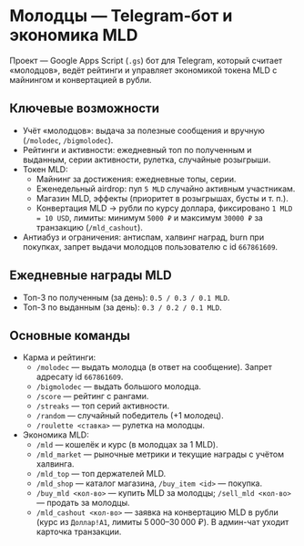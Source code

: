 # Молодцы — Telegram-бот и экономика MLD

Проект — Google Apps Script (`.gs`) бот для Telegram, который считает «молодцов», ведёт рейтинги и управляет экономикой токена MLD с майнингом и конвертацией в рубли.

## Ключевые возможности
- Учёт «молодцов»: выдача за полезные сообщения и вручную (`/molodec`, `/bigmolodec`).
- Рейтинги и активности: ежедневный топ по полученным и выданным, серии активности, рулетка, случайные розыгрыши.
- Токен MLD:
  - Майнинг за достижения: ежедневные топы, серии.
  - Еженедельный airdrop: пул `5 MLD` случайно активным участникам.
  - Магазин MLD, эффекты (приоритет в розыгрышах, бусты и т. п.).
  - Конвертация MLD → рубли по курсу доллара, фиксировано `1 MLD = 10 USD`, лимиты: минимум `5000 ₽` и максимум `30000 ₽` за транзакцию (`/mld_cashout`).
- Антиабуз и ограничения: антиспам, халвинг наград, burn при покупках, запрет выдачи молодцов пользователю с id `667861609`.

## Ежедневные награды MLD
- Топ-3 по полученным (за день): `0.5 / 0.3 / 0.1 MLD`.
- Топ-3 по выданным (за день): `0.3 / 0.2 / 0.1 MLD`.

## Основные команды
- Карма и рейтинги:
  - `/molodec` — выдать молодца (в ответ на сообщение). Запрет адресату id `667861609`.
  - `/bigmolodec` — выдать большого молодца.
  - `/score` — рейтинг с рангами.
  - `/streaks` — топ серий активности.
  - `/random` — случайный победитель (+1 молодец).
  - `/roulette <ставка>` — рулетка на молодцы.
- Экономика MLD:
  - `/mld` — кошелёк и курс (в молодцах за 1 MLD).
  - `/mld_market` — рыночные метрики и текущие награды с учётом халвинга.
  - `/mld_top` — топ держателей MLD.
  - `/mld_shop` — каталог магазина, `/buy_item <id>` — покупка.
  - `/buy_mld <кол-во>` — купить MLD за молодцы; `/sell_mld <кол-во>` — продать за молодцы.
  - `/mld_cashout <кол-во>` — заявка на конвертацию MLD в рубли (курс из `Доллар!A1`, лимиты 5 000–30 000 ₽). В админ-чат уходит карточка транзакции.
